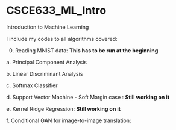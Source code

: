 # CSCE633_ML_Intro
Introduction to Machine Learning

I include my codes to all algorithms covered:

0.  Reading MNIST data: **This has to be run at the beginning**

a.  Principal Component Analysis

b.  Linear Discriminant Analysis

c.  Softmax Classifier

d.  Support Vector Machine - Soft Margin case  : **Still working on it**

e.  Kernel Ridge Regression:  **Still working on it**

f. Conditional GAN for image-to-image translation: 
